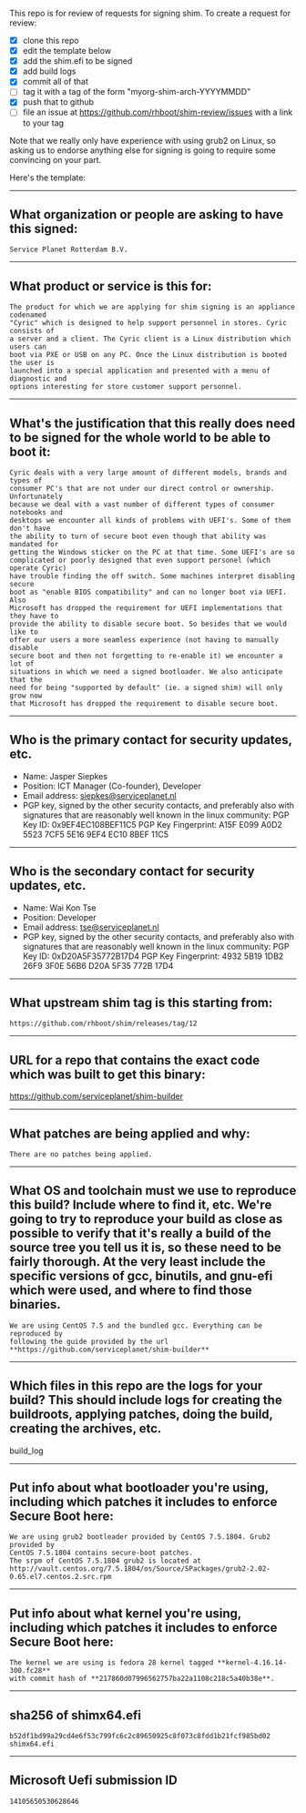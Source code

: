 This repo is for review of requests for signing shim.  To create a request for review:

- [x] clone this repo
- [x] edit the template below
- [x] add the shim.efi to be signed
- [x] add build logs
- [x] commit all of that
- [ ] tag it with a tag of the form "myorg-shim-arch-YYYYMMDD"
- [x] push that to github
- [ ] file an issue at https://github.com/rhboot/shim-review/issues with a link to your tag

Note that we really only have experience with using grub2 on Linux, so asking
us to endorse anything else for signing is going to require some convincing on
your part.

Here's the template:

-------------------------------------------------------------------------------
What organization or people are asking to have this signed:
-------------------------------------------------------------------------------
`Service Planet Rotterdam B.V.`

-------------------------------------------------------------------------------
What product or service is this for:
-------------------------------------------------------------------------------

``` no-highlight
The product for which we are applying for shim signing is an appliance codenamed
"Cyric" which is designed to help support personnel in stores. Cyric consists of
a server and a client. The Cyric client is a Linux distribution which users can
boot via PXE or USB on any PC. Once the Linux distribution is booted the user is
launched into a special application and presented with a menu of diagnostic and
options interesting for store customer support personnel.
```

-------------------------------------------------------------------------------
What's the justification that this really does need to be signed for the whole world to be able to boot it:
-------------------------------------------------------------------------------

``` no-highlight
Cyric deals with a very large amount of different models, brands and types of
consumer PC's that are not under our direct control or ownership. Unfortunately
because we deal with a vast number of different types of consumer notebooks and
desktops we encounter all kinds of problems with UEFI's. Some of them don't have
the ability to turn of secure boot even though that ability was mandated for
getting the Windows sticker on the PC at that time. Some UEFI's are so
complicated or poorly designed that even support personel (which operate Cyric)
have trouble finding the off switch. Some machines interpret disabling secure
boot as "enable BIOS compatibility" and can no longer boot via UEFI. Also
Microsoft has dropped the requirement for UEFI implementations that they have to
provide the ability to disable secure boot. So besides that we would like to
offer our users a more seamless experience (not having to manually disable
secure boot and then not forgetting to re-enable it) we encounter a lot of
situations in which we need a signed bootloader. We also anticipate that the
need for being "supported by default" (ie. a signed shim) will only grow now
that Microsoft has dropped the requirement to disable secure boot.
```

-------------------------------------------------------------------------------
Who is the primary contact for security updates, etc.
-------------------------------------------------------------------------------
- Name: Jasper Siepkes
- Position: ICT Manager (Co-founder), Developer
- Email address: siepkes@serviceplanet.nl
- PGP key, signed by the other security contacts, and preferably also with signatures that are reasonably well known in the linux community:
PGP Key ID: 0x9EF4EC108BEF11C5
PGP Key Fingerprint: A15F E099 A0D2 5523 7CF5  5E16 9EF4 EC10 8BEF 11C5

-------------------------------------------------------------------------------
Who is the secondary contact for security updates, etc.
-------------------------------------------------------------------------------
- Name: Wai Kon Tse
- Position: Developer
- Email address: tse@serviceplanet.nl
- PGP key, signed by the other security contacts, and preferably also with signatures that are reasonably well known in the linux community:
PGP Key ID: 0xD20A5F35772B17D4
PGP Key Fingerprint: 4932 5B19 1DB2 26F9 3F0E 56B6 D20A 5F35 772B 17D4

-------------------------------------------------------------------------------
What upstream shim tag is this starting from:
-------------------------------------------------------------------------------
`https://github.com/rhboot/shim/releases/tag/12`

-------------------------------------------------------------------------------
URL for a repo that contains the exact code which was built to get this binary:
-------------------------------------------------------------------------------
https://github.com/serviceplanet/shim-builder

-------------------------------------------------------------------------------
What patches are being applied and why:
-------------------------------------------------------------------------------
`There are no patches being applied.`

-------------------------------------------------------------------------------
What OS and toolchain must we use to reproduce this build?  Include where to find it, etc.  We're going to try to reproduce your build as close as possible to verify that it's really a build of the source tree you tell us it is, so these need to be fairly thorough. At the very least include the specific versions of gcc, binutils, and gnu-efi which were used, and where to find those binaries.
-------------------------------------------------------------------------------

``` no-highlight
We are using CentOS 7.5 and the bundled gcc. Everything can be reproduced by
following the guide provided by the url **https://github.com/serviceplanet/shim-builder**
```

-------------------------------------------------------------------------------
Which files in this repo are the logs for your build?   This should include logs for creating the buildroots, applying patches, doing the build, creating the archives, etc.
-------------------------------------------------------------------------------
build_log


-------------------------------------------------------------------------------
Put info about what bootloader you're using, including which patches it includes to enforce Secure Boot here:
-------------------------------------------------------------------------------

``` no-highlight
We are using grub2 bootleader provided by CentOS 7.5.1804. Grub2 provided by
CentOS 7.5.1804 contains secure-boot patches.
The srpm of CentOS 7.5.1804 grub2 is located at http://vault.centos.org/7.5.1804/os/Source/SPackages/grub2-2.02-0.65.el7.centos.2.src.rpm
```

-------------------------------------------------------------------------------
Put info about what kernel you're using, including which patches it includes to enforce Secure Boot here:
-------------------------------------------------------------------------------

``` no-highlight
The kernel we are using is fedora 28 kernel tagged **kernel-4.16.14-300.fc28**
with commit hash of **217860d07996562757ba22a1108c218c5a40b38e**.
```

--------------------------------------------------------------------------------
sha256 of shimx64.efi
--------------------------------------------------------------------------------

``` no-highlight
b52df1bd99a29cd4e6f53c799fc6c2c89650925c8f073c8fdd1b21fcf985bd02  shimx64.efi
```

--------------------------------------------------------------------------------
Microsoft Uefi submission ID
--------------------------------------------------------------------------------

``` no-highlight
14105650530628646
```
